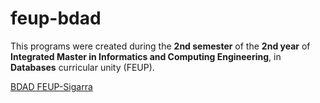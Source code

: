 # feup-bdad
 
This programs were created during the **2nd semester** of the **2nd year** of **Integrated Master in Informatics and Computing Engineering**, in **Databases** curricular unity (FEUP).

[BDAD FEUP-Sigarra](https://sigarra.up.pt/feup/en/UCURR_GERAL.FICHA_UC_VIEW?pv_ocorrencia_id=272698 "Curricular Unity Homepage")
